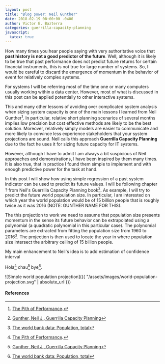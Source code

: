 ```yaml
---
layout: post
title: "Blog power: Neil Gunther"
date: 2018-02-19 08:00:00 -0400
author: Victor E. Bazterra
categories: guerrilla-capacity-planning
javascript:
  katex: true
---
```


How many times you hear people saying with very authoritative voice that **past history is not a good predictor of the future**. Well, although it is likely to be true that past performance does not predict future returns for certain financial instruments, this is not true for large number of systems. So, I would be careful to discard the emergence of momentum in the behavior of event for relatively complex systems.

For systems I will be referring most of the time one or many computers usually working within a data center. However, most of what is discussed in this post can be applied potentially to other interactive systems.

This and many other lessons of avoiding over complicated system analysis when sizing system capacity is one of the main lessons I learned from Neil Gunther[^1]. In particular, relative short planning scenarios of several months implies low precision but cost effective methods are likely to be the best solution. Moreover, relatively simply models are easier to communicate and more likely to convince less experience stakeholders that your system projections are sound. Neil calls this approach **Guerrilla Capacity Planning** due to the fact he uses it for sizing future capacity for IT systems.

However, although I have to admit I am always a bit suspicious of Neil approaches and demonstrations, I have been inspired by them many times. It is also true, that in practice I found them simple to implement and with enough predictive power for the task at hand.

In this post I will show how using simple regression of a past system indicator can be used to predict its future values. I will be following chapter ? from Neil's Guerrilla Capacity Planning book[^2]. As example, I will try to predict the future world population size. In particular, I am interested on which year the world population would be of 15 billion people that is roughly twice as it was 2016 (NOTE: GUNTHER NAME FOR THIS).

The this projection to work we need to assume that population size presents momentum in the sense its future behavior can be extrapolated using a polynomial (a quadratic polynomial in this particular case). The polynomial parameters are extracted from fitting the population size from 1960 to 2016[^3]. The projection is then used to locate the year in where population size intersect the arbitrary ceiling of 15 billion people.

My main enhancement to Neil's idea is to add estimation of confidence interval

Hola[^1] chau[^2] bye[^3].

![Simple world population projection]({{ "/assets/images/world-population-projection.svg" | absolute_url }})

#### References

[^1]: [The Pith of Performance](http://perfdynamics.blogspot.com/).

[^2]: [Gunther, Neil J., Guerrilla Capacity Planning](http://www.springer.com/us/book/9783540261384)

[^3]: [The world bank data: Population, total](https://data.worldbank.org/indicator/SP.POP.TOTL)

[^3]: [Future Population Growth](https://ourworldindata.org/future-population-growth/)
